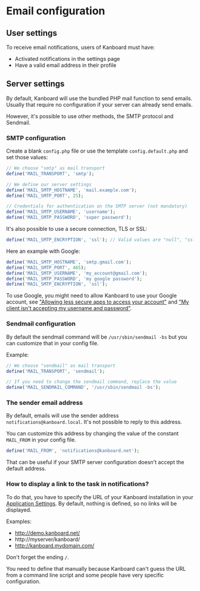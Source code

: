 Email configuration
===================

User settings
-------------

To receive email notifications, users of Kanboard must have:

- Activated notifications in the settings page
- Have a valid email address in their profile

Server settings
---------------

By default, Kanboard will use the bundled PHP mail function to send emails.
Usually that require no configuration if your server can already send emails.

However, it's possible to use other methods, the SMTP protocol and Sendmail.

### SMTP configuration

Create a blank `config.php` file or use the template `config.default.php` and set those values:

```php
// We choose "smtp" as mail transport
define('MAIL_TRANSPORT', 'smtp');

// We define our server settings
define('MAIL_SMTP_HOSTNAME', 'mail.example.com');
define('MAIL_SMTP_PORT', 25);

// Credentials for authentication on the SMTP server (not mandatory)
define('MAIL_SMTP_USERNAME', 'username');
define('MAIL_SMTP_PASSWORD', 'super password');
```

It's also possible to use a secure connection, TLS or SSL:

```php
define('MAIL_SMTP_ENCRYPTION', 'ssl'); // Valid values are "null", "ssl" or "tls"
```

Here an example with Google:

```php
define('MAIL_SMTP_HOSTNAME', 'smtp.gmail.com');
define('MAIL_SMTP_PORT', 465);
define('MAIL_SMTP_USERNAME', 'my_account@gmail.com');
define('MAIL_SMTP_PASSWORD', 'my google password');
define('MAIL_SMTP_ENCRYPTION', 'ssl');
```

To use Google, you might need to allow Kanboard to use your Google account, see ["Allowing less secure apps to access your account"](https://support.google.com/accounts/answer/6010255) and ["My client isn't accepting my username and password"](https://support.google.com/mail/answer/14257).

### Sendmail configuration

By default the sendmail command will be `/usr/sbin/sendmail -bs` but you can customize that in your config file.

Example:

```php
// We choose "sendmail" as mail transport
define('MAIL_TRANSPORT', 'sendmail');

// If you need to change the sendmail command, replace the value
define('MAIL_SENDMAIL_COMMAND', '/usr/sbin/sendmail -bs');
```

### The sender email address

By default, emails will use the sender address `notifications@kanboard.local`.
It's not possible to reply to this address.

You can customize this address by changing the value of the constant `MAIL_FROM` in your config file.

```php
define('MAIL_FROM', 'notifications@kanboard.net');
```

That can be useful if your SMTP server configuration doesn't accept the default address.

### How to display a link to the task in notifications?

To do that, you have to specify the URL of your Kanboard installation in your [Application Settings](http://kanboard.net/documentation/application-configuration).
By default, nothing is defined, so no links will be displayed.

Examples:

- http://demo.kanboard.net/
- http://myserver/kanboard/
- http://kanboard.mydomain.com/

Don't forget the ending `/`.

You need to define that manually because Kanboard can't guess the URL from a command line script and some people have very specific configuration.
